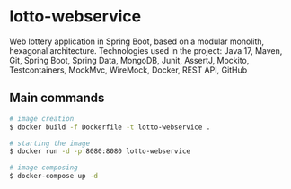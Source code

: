 # lotto-webservice

Web lottery application in Spring Boot, based on a modular monolith, hexagonal architecture. Technologies used in the
project: Java 17, Maven, Git, Spring Boot, Spring Data, MongoDB, Junit, AssertJ, Mockito, Testcontainers, MockMvc,
WireMock, Docker, REST API, GitHub

## Main commands

```bash
# image creation
$ docker build -f Dockerfile -t lotto-webservice .

# starting the image
$ docker run -d -p 8080:8080 lotto-webservice

# image composing
$ docker-compose up -d
```
